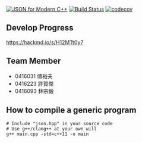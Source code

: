 [![JSON for Modern C++](https://raw.githubusercontent.com/nlohmann/json/master/doc/json.gif)](https://github.com/nlohmann/json/releases)
[![Build Status](https://travis-ci.org/a0919610611/json.svg?branch=develop)](https://travis-ci.org/a0919610611/json)
[![codecov](https://codecov.io/gh/a0919610611/json/branch/develop/graph/badge.svg)](https://codecov.io/gh/a0919610611/json)

## Develop Progress
https://hackmd.io/s/H12MTt0y7

## Team Member
- 0416031 傅裕夫
- 0416223 許賀傑
- 0416093 林宗毅

## How to compile a generic program
```
# Include "json.hpp" in your source code
# Use g++/clang++ at your own will
g++ main.cpp -std=c++11 -o main
```
